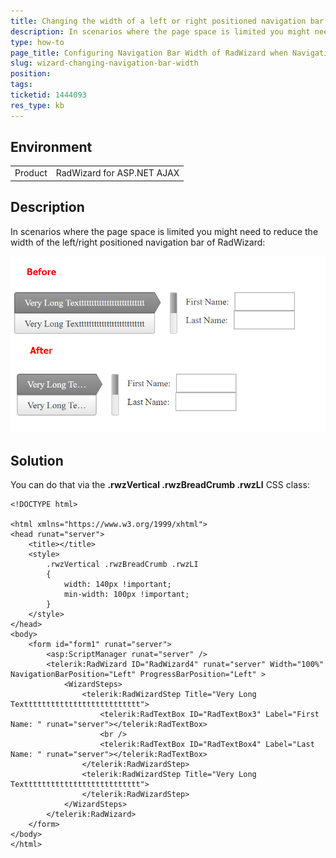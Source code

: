 ```yaml
---
title: Changing the width of a left or right positioned navigation bar 
description: In scenarios where the page space is limited you might need to reduce the width of the left/right positioned navigation bar of RadWizard. Check out the solution to see how.
type: how-to
page_title: Configuring Navigation Bar Width of RadWizard when NavigationBarPosition is set to Left or Right
slug: wizard-changing-navigation-bar-width
position: 
tags: 
ticketid: 1444093
res_type: kb
---
```


## Environment
<table>
	<tbody>
		<tr>
			<td>Product</td>
			<td>RadWizard for ASP.NET AJAX</td>
		</tr>
	</tbody>
</table>


## Description
In scenarios where the page space is limited you might need to reduce the width of the left/right positioned navigation bar of RadWizard:

![Wizard Pretty Long Text Navigation Bar](images/WizardLongTextNavigationBar.png)


## Solution
You can do that via the **.rwzVertical .rwzBreadCrumb .rwzLI** CSS class:

````ASP.NET
<!DOCTYPE html>

<html xmlns="https://www.w3.org/1999/xhtml">
<head runat="server">
    <title></title>
    <style>
        .rwzVertical .rwzBreadCrumb .rwzLI
        {
            width: 140px !important;
            min-width: 100px !important;
        }
    </style>
</head>
<body>
    <form id="form1" runat="server">
        <asp:ScriptManager runat="server" />
        <telerik:RadWizard ID="RadWizard4" runat="server" Width="100%" NavigationBarPosition="Left" ProgressBarPosition="Left" >
            <WizardSteps>
                <telerik:RadWizardStep Title="Very Long Textttttttttttttttttttttttttt">
                    <telerik:RadTextBox ID="RadTextBox3" Label="First Name: " runat="server"></telerik:RadTextBox>
                    <br />
                    <telerik:RadTextBox ID="RadTextBox4" Label="Last Name: " runat="server"></telerik:RadTextBox>
                </telerik:RadWizardStep>
                <telerik:RadWizardStep Title="Very Long Textttttttttttttttttttttttttt">
                </telerik:RadWizardStep>
            </WizardSteps>
        </telerik:RadWizard>
    </form>
</body>
</html>
````


